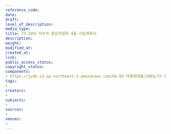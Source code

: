 ```yaml
---
reference_code: 
date: 
draft: 
level_of_description: 
media_type: 
title: 73-18대 자주적 총요학생회 4월 사업계획서
description: 
weight: 
modified_at: 
created_at: 
link: 
public_access_status: 
copyright_status: 
components:
- https://jydh.s3.ap-northeast-2.amazonaws.com/RG-05-대경여대협/2003/73-18대+자주적+총요학생회+4월+사업계획서.pdf
tags:
- 
creators:
- 
subjects:
- 
sources:
- 
venues:
- 
---
```

